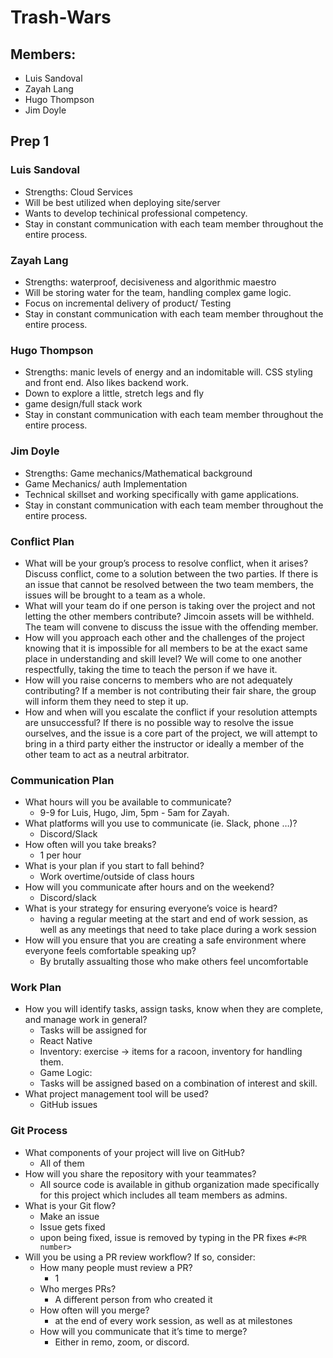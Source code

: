 # Trash-Wars

## Members: 
- Luis Sandoval
- Zayah Lang
- Hugo Thompson
- Jim Doyle

## Prep 1
### Luis Sandoval 
- Strengths: Cloud Services
- Will be best utilized when deploying site/server
- Wants to develop techinical professional competency. 
- Stay in constant communication with each team member throughout the entire process. 

### Zayah Lang
- Strengths: waterproof, decisiveness and algorithmic maestro
- Will be storing water for the team, handling complex game logic. 
- Focus on incremental delivery of product/ Testing
- Stay in constant communication with each team member throughout the entire process. 

### Hugo Thompson
- Strengths: manic levels of energy and an indomitable will. CSS styling and front end. Also likes backend work.  
- Down to explore a little, stretch legs and fly
- game design/full stack work
-  Stay in constant communication with each team member throughout the entire process. 

### Jim Doyle
- Strengths: Game mechanics/Mathematical background
- Game Mechanics/ auth Implementation
- Technical skillset and working specifically with game applications. 
- Stay in constant communication with each team member throughout the entire process. 

### Conflict Plan
- What will be your group’s process to resolve conflict, when it arises? Discuss conflict, come to a solution between the two parties. If there is an issue that cannot be resolved between the two team members, the issues will be brought to a team as a whole. 
- What will your team do if one person is taking over the project and not letting the other members contribute? Jimcoin assets will be withheld. The team will convene to discuss the issue with the offending member. 
- How will you approach each other and the challenges of the project knowing that it is impossible for all members to be at the exact same place in understanding and skill level? We will come to one another respectfully, taking the time to teach the person if we have it. 
- How will you raise concerns to members who are not adequately contributing?  If a member is not contributing their fair share, the group will inform them they need to step it up.
- How and when will you escalate the conflict if your resolution attempts are unsuccessful? If there is no possible way to resolve the issue ourselves, and the issue is a core part of the project, we will attempt to bring in a third party either the instructor or ideally a member of the other team to act as a neutral arbitrator.

### Communication Plan
- What hours will you be available to communicate?
    - 9-9 for Luis, Hugo, Jim, 5pm - 5am for Zayah. 
- What platforms will you use to communicate (ie. Slack, phone …)?
  - Discord/Slack
- How often will you take breaks?
  - 1 per hour
- What is your plan if you start to fall behind?
  - Work overtime/outside of class hours
- How will you communicate after hours and on the weekend?
  - Discord/slack
- What is your strategy for ensuring everyone’s voice is heard?
  - having a regular meeting at the start and end of work session, as well as any meetings that need to take place during a work session
- How will you ensure that you are creating a safe environment where everyone feels comfortable speaking up?
  - By brutally assualting those who make others feel uncomfortable
### Work Plan
- How you will identify tasks, assign tasks, know when they are complete, and manage work in general?
  - Tasks will be assigned for 
  - React Native
  - Inventory: exercise -> items for a racoon, inventory for handling them. 
  - Game Logic: 
  - Tasks will be assigned based on a combination of interest and skill. 
- What project management tool will be used?
  - GitHub issues

### Git Process
- What components of your project will live on GitHub?
  - All of them
- How will you share the repository with your teammates?
  - All source code is available in github organization made specifically for this project which includes all team members as admins.
- What is your Git flow?
  - Make an issue
  - Issue gets fixed
  - upon being fixed, issue is removed by typing in the PR fixes ```#<PR number>```
- Will you be using a PR review workflow? If so, consider:
    - How many people must review a PR?
      - 1
    - Who merges PRs?
      - A different person from who created it
    - How often will you merge?
      - at the end of every work session, as well as at milestones
    - How will you communicate that it’s time to merge?
      - Either in remo, zoom, or discord. 

